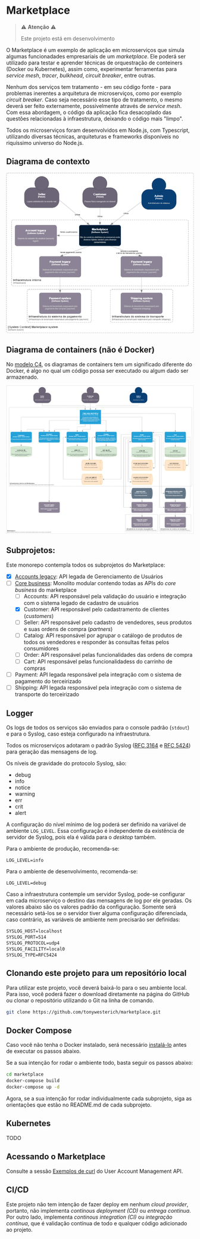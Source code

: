 # Marketplace

> ⚠️ **Atenção** ⚠️
>
> Este projeto está em desenvolvimento

O Marketplace é um exemplo de aplicação em microserviços que simula algumas funcionadades empresariais de um _marketplace_. Ele poderá ser utilizado para testar e aprender técnicas de orquestração de conteiners (Docker ou Kubernetes), assim como, experimentar ferramentas para _service mesh_, _tracer_, _bulkhead_, _circuit breaker_, entre outras.

Nenhum dos serviços tem tratamento - em seu código fonte - para problemas inerentes a arquitetura de microserviços, como por exemplo _circuit breaker_. Caso seja necessário esse tipo de tratamento, o mesmo deverá ser feito externamente, possivelmente através de _service mesh_. Com essa abordagem, o código da aplicação fica desacoplado das questões relacionadas à infraestrutura, deixando o código mais "limpo".

Todos os microserviços foram desenvolvidos em Node.js, com Typescript, utilizando diversas técnicas, arquiteturas e frameworks disponíveis no riquíssimo universo do Node.js.

## Diagrama de contexto

![alt text](<docs/context-diagram.png>)

## Diagrama de containers (não é Docker)

No [modelo C4](https://c4model.com/), os diagramas de containers tem um significado diferente do Docker, é algo no qual um código possa ser executado ou algum dado ser armazenado.

![alt text](<docs/container-diagram.png>)

## Subprojetos:

Este monorepo contempla todos os subprojetos do Marketplace:
- [x] [Accounts legacy](accounts/README.md): API legada de Gerenciamento de Usuários
- [ ] [Core business](core-business/README.md): Monolito modular contendo todas as APIs do _core business_ do marketplace
  - [ ] Accounts: API responsável pela validação do usuário e integração com o sistema legado de cadastro de usuários
  - [x] Customer: API responsável pelo cadastramento de clientes (_customers_)
  - [ ] Seller: API responsável pelo cadastro de vendedores, seus produtos e suas ordens de compra (_partners_)
  - [ ] Catalog: API responsável por agrupar o catálogo de produtos de todos os vendedores e responder às consultas feitas pelos consumidores
  - [ ] Order: API responsável pelas funcionalidades das ordens de compra
  - [ ] Cart: API responsável pelas funcionalidadess do carrinho de compras
- [ ] Payment: API legada responsável pela integração com o sistema de pagamento do terceirizado
- [ ] Shipping: API legada responsável pela integração com o sistema de transporte do terceirizado

## Logger

Os logs de todos os serviços são enviados para o console padrão (`stdout`) e para o Syslog, caso esteja configurado na infraestrutura.

Todos os microserviços adotaram o padrão Syslog ([RFC 3164](http://www.ietf.org/rfc/rfc3164.txt) e [RFC 5424](http://tools.ietf.org/html/rfc5424)) para geração das mensagens de log.

Os níveis de gravidade do protocolo Syslog, são:
- debug
- info
- notice
- warning
- err
- crit
- alert

A configuração do nível mínimo de log poderá ser definido na variável de ambiente `LOG_LEVEL`. Essa configuração é independente da existência de servidor de Syslog, pois ela é válida para o _desktop_ também.

Para o ambiente de produção, recomenda-se:
```
LOG_LEVEL=info
```

Para o ambiente de desenvolvimento, recomenda-se:
```
LOG_LEVEL=debug
```

Caso a infraestrutura contemple um servidor Syslog, pode-se configurar em cada microserviço o destino das mensagens de log por ele geradas. Os valores abaixo são os valores padrão da configuração. Somente será necessário setá-los se o servidor tiver alguma configuração diferenciada, caso contrário, as variáveis de ambiente nem precisarão ser definidas:
```
SYSLOG_HOST=localhost
SYSLOG_PORT=514
SYSLOG_PROTOCOL=udp4
SYSLOG_FACILITY=local0
SYSLOG_TYPE=RFC5424
```

## Clonando este projeto para um repositório local

Para utilizar este projeto, você deverá baixá-lo para o seu ambiente local. Para isso, você poderá fazer o download diretamente na página do GitHub ou clonar o repositório utilizando o Git na linha de comando.

```bash
git clone https://github.com/tonywesterich/marketplace.git
```

## Docker Compose

Caso você não tenha o Docker instalado, será necessário [instalá-lo](https://docs.docker.com/get-docker/) antes de executar os passos abaixo.

Se a sua intenção for rodar o ambiente todo, basta seguir os passos abaixo:

```bash
cd marketplace
docker-compose build
docker-compose up -d
```

Agora, se a sua intenção for rodar individualmente cada subprojeto, siga as orientações que estão no README.md de cada subprojeto.

## Kubernetes

TODO

## Acessando o Marketplace

Consulte a sessão [Exemplos de curl](./accounts/README.md#exemplos-de-curl) do User Account Management API.

## CI/CD
Este projeto não tem intenção de fazer deploy em nenhum _cloud provider_, portanto, não implementa _continous deployment (CD)_ ou _entrega continua_. Por outro lado, implementa _continous integration (CI)_ ou _integração contínua_, que é validação contínua de todo e qualquer código adicionado ao projeto.
